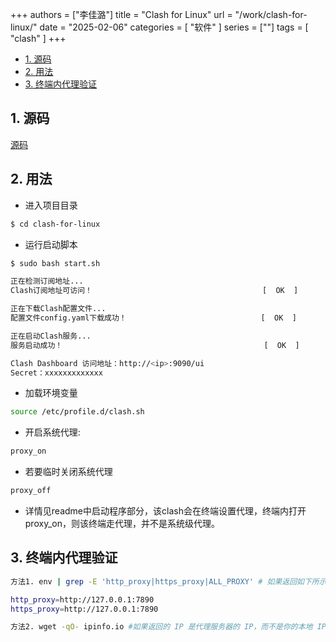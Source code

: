 +++
authors = ["李佳潞"]
title = "Clash for Linux"
url = "/work/clash-for-linux/"
date = "2025-02-06"
categories = [
    "软件"
]
series = [""]
tags = [
    "clash"
]
+++

- [1. 源码](#1-源码)
- [2. 用法](#2-用法)
- [3. 终端内代理验证](#3-终端内代理验证)


## 1. 源码
[源码](https://github.com/zhaoweih/Clash-Copy)

## 2. 用法
- 进入项目目录

```bash
$ cd clash-for-linux
```

- 运行启动脚本

```bash
$ sudo bash start.sh

正在检测订阅地址...
Clash订阅地址可访问！                                      [  OK  ]

正在下载Clash配置文件...
配置文件config.yaml下载成功！                              [  OK  ]

正在启动Clash服务...
服务启动成功！                                             [  OK  ]

Clash Dashboard 访问地址：http://<ip>:9090/ui
Secret：xxxxxxxxxxxxx
```
- 加载环境变量
```bash  
source /etc/profile.d/clash.sh
```

- 开启系统代理:
```bash
proxy_on
```

- 若要临时关闭系统代理
```bash
proxy_off
```

- 详情见readme中启动程序部分，该clash会在终端设置代理，终端内打开proxy_on，则该终端走代理，并不是系统级代理。
   
## 3. 终端内代理验证
```bash
方法1. env | grep -E 'http_proxy|https_proxy|ALL_PROXY' # 如果返回如下所示，则代理生效

http_proxy=http://127.0.0.1:7890
https_proxy=http://127.0.0.1:7890

方法2. wget -qO- ipinfo.io #如果返回的 IP 是代理服务器的 IP，而不是你的本地 IP，说明 wget 走了代理。
```


